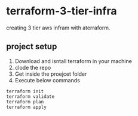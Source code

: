 # terraform-3-tier-infra
creating 3 tier aws infram  with aterraform.

## project setup
1. Download and isntall terraform in your machine 
2. clode the repo
3. Get inside the proejcet folder
4. Execute below commands
```
terraform init
terraform validate
terraform plan
terraform apply
```
